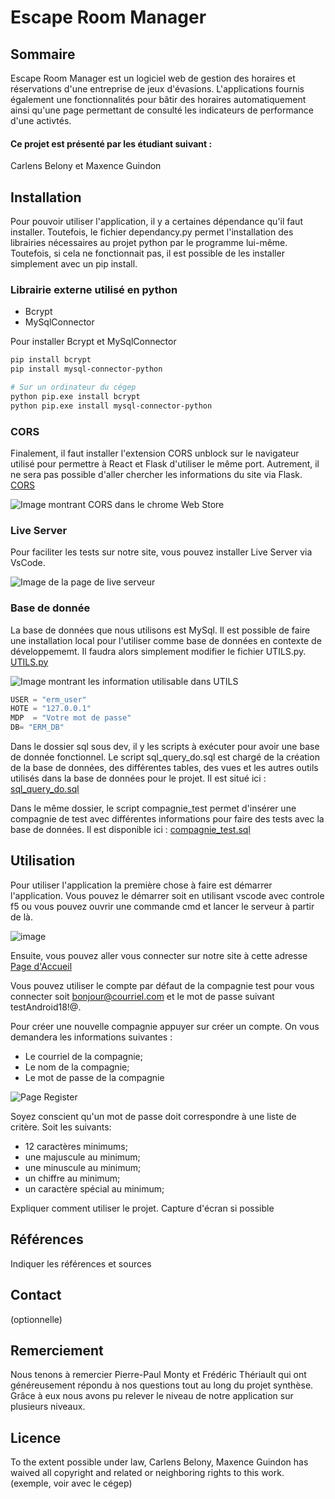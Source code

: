 # Escape Room Manager

## Sommaire
Escape Room Manager est un logiciel web de gestion des horaires et réservations d'une entreprise de jeux d'évasions. L'applications fournis également une fonctionnalités pour bâtir des horaires automatiquement ainsi qu'une page permettant de consulté les indicateurs de performance d'une activtés.

#### Ce projet est présenté par les étudiant suivant :
Carlens Belony et Maxence Guindon

## Installation

Pour pouvoir utiliser l'application, il y a certaines dépendance qu'il faut installer. Toutefois, le fichier dependancy.py permet l'installation des librairies nécessaires au projet python par le programme lui-même. Toutefois, si cela ne fonctionnait pas, il est possible de les installer simplement avec un pip install.

### Librairie externe utilisé en python
- Bcrypt
- MySqlConnector

Pour installer Bcrypt et MySqlConnector

```bash
pip install bcrypt
pip install mysql-connector-python

# Sur un ordinateur du cégep
python pip.exe install bcrypt
python pip.exe install mysql-connector-python
```

### CORS
Finalement, il faut installer l'extension CORS unblock sur le navigateur utilisé pour permettre à React et Flask d'utiliser le même port. Autrement, il ne sera pas possible d'aller chercher les informations du site via Flask. [CORS](https://chrome.google.com/webstore/detail/cors-unblock/lfhmikememgdcahcdlaciloancbhjino)

![Image montrant CORS dans le chrome Web Store](/C61/Sprint3/doc/cors.PNG)

### Live Server
Pour faciliter les tests sur notre site, vous pouvez installer Live Server via VsCode.

![Image de la page de live serveur](/C61/Sprint3/doc/LiveServer.PNG)


### Base de donnée

La base de données que nous utilisons est MySql. Il est possible de faire une installation local pour l'utiliser comme base de données en contexte de développememt. Il faudra alors simplement modifier le fichier UTILS.py. [UTILS.py](/dev/app/DAO/UTILS.py)

![Image montrant les information utilisable dans UTILS](/C61/Sprint3/doc/MySQL_UTILS.PNG)

```python
USER = "erm_user"
HOTE = "127.0.0.1"
MDP  = "Votre mot de passe"
DB= "ERM_DB"
```

Dans le dossier sql sous dev, il y les scripts à exécuter pour avoir une base de donnée fonctionnel. Le script sql_query_do.sql est chargé de la création de la base de données, des différentes tables, des vues et les autres outils utilisés dans la base de données pour le projet. Il est situé ici : [sql_query_do.sql](/dev/sql/sql_query_do.sql)

Dans le même dossier, le script compagnie_test permet d'insérer une compagnie de test avec différentes informations pour faire des tests avec la base de données. Il est disponible ici : [compagnie_test.sql](/dev/sql/compagnie_test.sql)


## Utilisation
Pour utiliser l'application la première chose à faire est démarrer l'application. Vous pouvez le démarrer soit en utilisant vscode avec controle f5 ou vous pouvez ouvrir une commande cmd et lancer le serveur à partir de là.
<br>

![image](/C61/Sprint3/doc/Lancement_du_serveur.PNG)

Ensuite, vous pouvez aller vous connecter sur notre site à cette adresse [Page d'Accueil](http://127.0.0.1:5500/dev/FrontEnd/public/login.html)

Vous pouvez utiliser le compte par défaut de la compagnie test pour vous connecter soit bonjour@courriel.com et le mot de passe suivant testAndroid18!@.

Pour créer une nouvelle compagnie appuyer sur créer un compte. On vous demandera les informations suivantes :
- Le courriel de la compagnie;
- Le nom de la compagnie;
- Le mot de passe de la compagnie

![Page Register](/C61/Sprint3/doc/register.PNG)

Soyez conscient qu'un mot de passe doit correspondre à une liste de critère. Soit les suivants:
- 12 caractères minimums;
- une majuscule au minimum;
- une minuscule au minimum;
- un chiffre au minimum;
- un caractère spécial au minimum;

Expliquer comment utiliser le projet.
Capture d'écran si possible

## Références
Indiquer les références et sources

## Contact
(optionnelle)

## Remerciement
Nous tenons à remercier Pierre-Paul Monty et Frédéric Thériault qui ont généreusement répondu à nos questions tout au long du projet synthèse. Grâce à eux nous avons pu relever le niveau de notre application sur plusieurs niveaux.

## Licence
To the extent possible under law, Carlens Belony, Maxence Guindon has waived all copyright and related or neighboring rights to this work. (exemple, voir avec le cégep)



